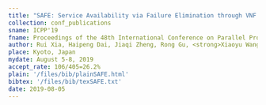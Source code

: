 ```yaml
---
title: "SAFE: Service Availability via Failure Elimination through VNF Scaling"
collection: conf_publications
sname: ICPP'19
fname: Proceedings of the 48th International Conference on Parallel Processing (ICPP)
author: Rui Xia, Haipeng Dai, Jiaqi Zheng, Rong Gu, <strong>Xiaoyu Wang</strong>, and Guihai Chen
place: Kyoto, Japan
mydate: August 5-8, 2019
accept_rate: 106/405=26.2%
plain: '/files/bib/plainSAFE.html'
bibtex: '/files/bib/texSAFE.txt'
date: 2019-08-05
---
```


<!--paperurl: 'http://academicpages.github.io/files/paper1.pdf'-->
